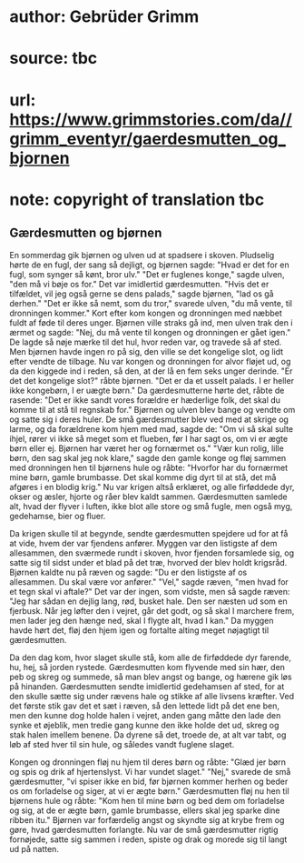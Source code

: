 # author: Gebrüder Grimm
# source: tbc
# url: https://www.grimmstories.com/da//grimm_eventyr/gaerdesmutten_og_bjornen
# note: copyright of translation tbc

## Gærdesmutten og bjørnen 

En sommerdag gik bjørnen og ulven ud at spadsere i skoven. Pludselig
hørte de en fugl, der sang så dejligt, og bjørnen sagde: "Hvad er det
for en fugl, som synger så kønt, bror ulv." "Det er fuglenes konge,"
sagde ulven, "den må vi bøje os for." Det var imidlertid gærdesmutten.
"Hvis det er tilfældet, vil jeg også gerne se dens palads," sagde
bjørnen, "lad os gå derhen." "Det er ikke så nemt, som du tror,"
svarede ulven, "du må vente, til dronningen kommer." Kort efter kom
kongen og dronningen med næbbet fuldt af føde til deres unger. Bjørnen
ville straks gå ind, men ulven trak den i ærmet og sagde: "Nej, du må
vente til kongen og dronningen er gået igen." De lagde så nøje mærke
til det hul, hvor reden var, og travede så af sted. Men bjørnen havde
ingen ro på sig, den ville se det kongelige slot, og lidt efter vendte
de tilbage. Nu var kongen og dronningen for alvor fløjet ud, og da den
kiggede ind i reden, så den, at der lå en fem seks unger derinde. "Er
det det kongelige slot?" råbte bjørnen. "Det er da et usselt palads. I
er heller ikke kongebørn, I er uægte børn." Da gærdesmutterne hørte
det, råbte de rasende: "Det er ikke sandt vores forældre er hæderlige
folk, det skal du komme til at stå til regnskab for." Bjørnen og ulven
blev bange og vendte om og satte sig i deres huler. De små gærdesmutter
blev ved med at skrige og larme, og da forældrene kom hjem med mad,
sagde de: "Om vi så skal sulte ihjel, rører vi ikke så meget som et
flueben, før I har sagt os, om vi er ægte børn eller ej. Bjørnen har
været her og fornærmet os." "Vær kun rolig, lille børn, den sag skal
jeg nok klare," sagde den gamle konge og fløj sammen med dronningen hen
til bjørnens hule og råbte: "Hvorfor har du fornærmet mine børn, gamle
brumbasse. Det skal komme dig dyrt til at stå, det må afgøres i en
blodig krig." Nu var krigen altså erklæret, og alle firføddede dyr,
okser og æsler, hjorte og råer blev kaldt sammen. Gærdesmutten samlede
alt, hvad der flyver i luften, ikke blot alle store og små fugle, men
også myg, gedehamse, bier og fluer.

Da krigen skulle til at begynde, sendte gærdesmutten spejdere ud for at
få at vide, hvem der var fjendens anfører. Myggen var den listigste af
dem allesammen, den sværmede rundt i skoven, hvor fjenden forsamlede
sig, og satte sig til sidst under et blad på det træ, hvorved der blev
holdt krigsråd. Bjørnen kaldte nu på ræven og sagde: "Du er den
listigste af os allesammen. Du skal være vor anfører." "Vel," sagde
ræven, "men hvad for et tegn skal vi aftale?" Det var der ingen, som
vidste, men så sagde ræven: "Jeg har sådan en dejlig lang, rød, busket
hale. Den ser næsten ud som en fjerbusk. Når jeg løfter den i vejret,
går det godt, og så skal I marchere frem, men lader jeg den hænge ned,
skal I flygte alt, hvad I kan." Da myggen havde hørt det, fløj den hjem
igen og fortalte alting meget nøjagtigt til gærdesmutten.

Da den dag kom, hvor slaget skulle stå, kom alle de firføddede dyr
farende, hu, hej, så jorden rystede. Gærdesmutten kom flyvende med sin
hær, den peb og skreg og summede, så man blev angst og bange, og hærene
gik løs på hinanden. Gærdesmutten sendte imidlertid gedehamsen af sted,
for at den skulle sætte sig under rævens hale og stikke af alle livsens
kræfter. Ved det første stik gav det et sæt i ræven, så den lettede lidt
på det ene ben, men den kunne dog holde halen i vejret, anden gang måtte
den lade den synke et øjeblik, men tredie gang kunne den ikke holde det
ud, skreg og stak halen imellem benene. Da dyrene så det, troede de, at
alt var tabt, og løb af sted hver til sin hule, og således vandt fuglene
slaget.

Kongen og dronningen fløj nu hjem til deres børn og råbte: "Glæd jer
børn og spis og drik af hjertenslyst. Vi har vundet slaget." "Nej,"
svarede de små gærdesmutter, "vi spiser ikke en bid, før bjørnen kommer
herhen og beder os om forladelse og siger, at vi er ægte børn."
Gærdesmutten fløj nu hen til bjørnens hule og råbte: "Kom hen til mine
børn og bed dem om forladelse og sig, at de er ægte børn, gamle
brumbasse, ellers skal jeg sparke dine ribben itu." Bjørnen var
forfærdelig angst og skyndte sig at krybe frem og gøre, hvad
gærdesmutten forlangte. Nu var de små gærdesmutter rigtig fornøjede,
satte sig sammen i reden, spiste og drak og morede sig til langt ud på
natten.
